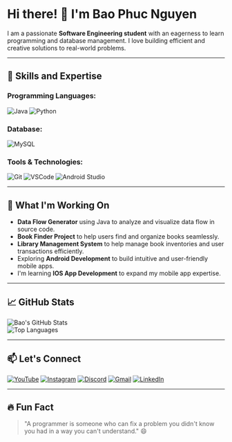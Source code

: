 # Hi there! 👋 I'm Bao Phuc Nguyen

 
I am a passionate **Software Engineering student** with an eagerness to learn programming and database management. I love building efficient and creative solutions to real-world problems.

---

## 🚀 Skills and Expertise

### Programming Languages:
![Java](https://img.shields.io/badge/Java-%23ED8B00.svg?style=for-the-badge&logo=openjdk&logoColor=white)
![Python](https://img.shields.io/badge/Python-%2314354C.svg?style=for-the-badge&logo=python&logoColor=white)

### Database:
![MySQL](https://img.shields.io/badge/MySQL-%2300f.svg?style=for-the-badge&logo=mysql&logoColor=white)

### Tools & Technologies:
![Git](https://img.shields.io/badge/Git-%23F05033.svg?style=for-the-badge&logo=git&logoColor=white)
![VSCode](https://img.shields.io/badge/VSCode-%23007ACC.svg?style=for-the-badge&logo=visual-studio-code&logoColor=white)
![Android Studio](https://img.shields.io/badge/Android%20Studio-%233DDC84.svg?style=for-the-badge&logo=android-studio&logoColor=white)

---

## 🌱 What I'm Working On

- **Data Flow Generator** using Java to analyze and visualize data flow in source code.
- **Book Finder Project** to help users find and organize books seamlessly.
- **Library Management System** to help manage book inventories and user transactions efficiently.
- Exploring **Android Development** to build intuitive and user-friendly mobile apps.
- I'm learning **IOS App Development** to expand my mobile app expertise.

---

## 📈 GitHub Stats
![Bao's GitHub Stats](https://github-readme-stats.vercel.app/api?username=baophucnguyen761&show_icons=true&theme=radical)  
![Top Languages](https://github-readme-stats.vercel.app/api/top-langs/?username=baophucnguyen761&layout=compact&theme=radical)

---

## 📫 Let's Connect

[![YouTube](https://img.shields.io/badge/YouTube-FF0000?style=for-the-badge&logo=youtube&logoColor=white)](https://www.youtube.com/@TomNguyen-pt4vg)
[![Instagram](https://img.shields.io/badge/Instagram-E4405F?style=for-the-badge&logo=instagram&logoColor=white)](https://www.instagram.com/phuc_ng0312/)
[![Discord](https://img.shields.io/badge/Discord-5865F2?style=for-the-badge&logo=discord&logoColor=white)](https://discord.com/invite/tomnguyen12)
[![Gmail](https://img.shields.io/badge/Gmail-D14836?style=for-the-badge&logo=gmail&logoColor=white)](mailto:baophucnguyen761@gmail.com)
[![LinkedIn](https://img.shields.io/badge/LinkedIn-0077B5?style=for-the-badge&logo=linkedin&logoColor=white)](https://www.linkedin.com/in/baophucnguyen/)


---

## 🔥 Fun Fact

> "A programmer is someone who can fix a problem you didn't know you had in a way you can't understand." 😄
